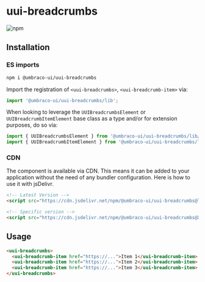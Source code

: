 # uui-breadcrumbs

![npm](https://img.shields.io/npm/v/@umbraco-ui/uui-breadcrumbs?logoColor=%231B264F)

## Installation

### ES imports

```zsh
npm i @umbraco-ui/uui-breadcrumbs
```

Import the registration of `<uui-breadcrumbs>`, `<uui-breadcrumb-item>` via:

```javascript
import '@umbraco-ui/uui-breadcrumbs/lib';
```

When looking to leverage the `UUIBreadcrumbsElement` or `UUIBreadcrumbItemElement` base class as a type and/or for extension purposes, do so via:

```javascript
import { UUIBreadcrumbsElement } from '@umbraco-ui/uui-breadcrumbs/lib/uui-breadcrumbs.element';
import { UUIBreadcrumbItemElement } from '@umbraco-ui/uui-breadcrumbs/lib/uui-breadcrumb-item.element';
```

### CDN

The component is available via CDN. This means it can be added to your application without the need of any bundler configuration. Here is how to use it with jsDelivr.

```html
<!-- Latest Version -->
<script src="https://cdn.jsdelivr.net/npm/@umbraco-ui/uui-breadcrumbs@latest/dist/uui-breadcrumbs.min.js"></script>

<!-- Specific version -->
<script src="https://cdn.jsdelivr.net/npm/@umbraco-ui/uui-breadcrumbs@X.X.X/dist/uui-breadcrumbs.min.js"></script>
```

## Usage

```html
<uui-breadcrumbs>
  <uui-breadcrumb-item href="https://...">Item 1</uui-breadcrumb-item>
  <uui-breadcrumb-item href="https://...">Item 2</uui-breadcrumb-item>
  <uui-breadcrumb-item href="https://...">Item 3</uui-breadcrumb-item>
</uui-breadcrumbs>
```
